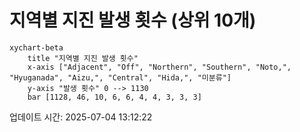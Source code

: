 # 지역별 지진 발생 횟수 (상위 10개)

```mermaid
xychart-beta
    title "지역별 지진 발생 횟수"
    x-axis ["Adjacent", "Off", "Northern", "Southern", "Noto,", "Hyuganada", "Aizu,", "Central", "Hida,", "미분류"]
    y-axis "발생 횟수" 0 --> 1130
    bar [1128, 46, 10, 6, 6, 4, 4, 3, 3, 3]
```

업데이트 시간: 2025-07-04 13:12:22
